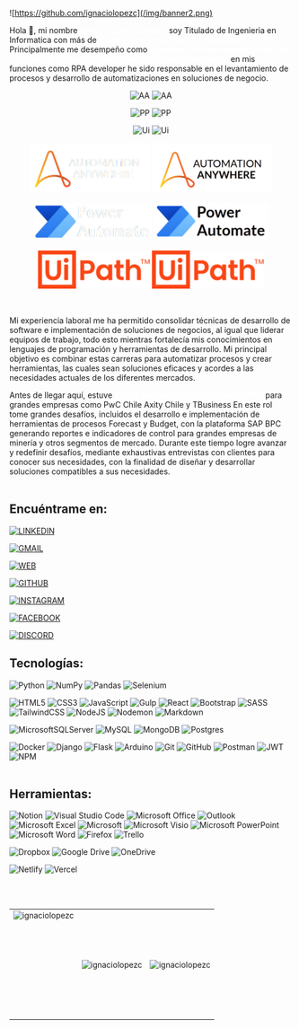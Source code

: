 ![https://github.com/ignaciolopezc](/img/banner2.png)

Hola 👋, mi nombre <span style="color:white">**Ignacio López Campos**</span> soy Titulado de Ingenieria en Informatica con más de <span style="color:white">**11 años de experiencia en consultoria.**</span> Principalmente me desempeño como <span style="color:white">**Consultor RPA con más de 3 años de experiencia en las principales herramientas del mercado.**</span> en mis funciones como RPA developer he sido responsable en el levantamiento de procesos y desarrollo de automatizaciones en soluciones de negocio.<br>

<div align="center">

![AA](./icons/aa_dark.png#gh-dark-mode-only)
![AA](./icons/aa_light.png#gh-light-mode-only)

![PP](./icons/pp_dark.png#gh-dark-mode-only)
![PP](./icons/pp_light.png#gh-light-mode-only)

![Ui](./icons/uipath.png#gh-dark-mode-only)
![Ui](./icons/uipath.png#gh-light-mode-only)

![AA](./src/assets/icons/aa_dark.png#gh-dark-mode-only)
![AA](./src/assets/icons/aa_light.png#gh-light-mode-only)

![PP](./src/assets/icons/pp_dark.png#gh-dark-mode-only)
![PP](./src/assets/icons/pp_light.png#gh-light-mode-only)

![Ui](./src/assets/icons/uipath.png#gh-dark-mode-only)
![Ui](./src/assets/icons/uipath.png#gh-light-mode-only)

</div><br>

Mi experiencia laboral me ha permitido consolidar técnicas de desarrollo de software e implementación de soluciones de negocios, al igual que liderar equipos de trabajo, todo esto mientras fortalecía mis conocimientos en lenguajes de programación y herramientas de desarrollo.
Mi principal objetivo es combinar estas carreras para automatizar procesos y crear herramientas, las cuales sean soluciones eficaces y acordes a las necesidades actuales de los diferentes mercados.

Antes de llegar aquí, estuve <span style="color:white">**5 años trabajando como consultor BPC**</span> para grandes empresas como PwC Chile Axity Chile y TBusiness En este rol tome grandes desafíos, incluidos el desarrollo e implementación de herramientas de procesos Forecast y Budget, con la plataforma SAP BPC generando reportes e indicadores de control para grandes empresas de minería y otros segmentos de mercado. Durante este tiempo logre avanzar y redefinir desafíos, mediante exhaustivas entrevistas con clientes para conocer sus necesidades, con la finalidad de diseñar y desarrollar soluciones compatibles a sus necesidades.
<br /><br />

## Encuéntrame en:

[![LINKEDIN](https://img.shields.io/badge/LinkedIn-www.linkedin.com/in/ignaciolopezcampos-0077B5?style=for-the-badge&logo=linkedin&logoColor=white&labelColor=101010)](https://www.linkedin.com/in/ignaciolopezcampos/)

[![GMAIL](https://img.shields.io/badge/Gmail-ignaciolopezc@gmail.com-D14836?style=for-the-badge&logo=Gmail&logoColor=white&labelColor=101010)]()

[![WEB](https://img.shields.io/badge/WEB-www.Ignaciolopezc.cl-0077B5?style=for-the-badge&logo=CLion&logoColor=white&labelColor=101010)](https://ignaciolopezcampos.cl/)

[![GITHUB](https://img.shields.io/badge/github-Ignaciolopezc-0077B5?style=for-the-badge&logo=github&logoColor=white&labelColor=101010)](https://github.com/ignaciolopezc)

[![INSTAGRAM](https://img.shields.io/badge/Instagram-@nacho_mlot-E4405F?style=for-the-badge&logo=instagram&logoColor=white&labelColor=101010)](https://www.instagram.com/nacho_mlot/)

[![FACEBOOK](https://img.shields.io/badge/Facebook-ignaciolopez-1877F2?style=for-the-badge&logo=facebook&logoColor=white&labelColor=101010)](https://www.facebook.com/ignacio.lopez.355)

[![DISCORD](https://img.shields.io/badge/Discord-mlotn5-5865F2?style=for-the-badge&logo=discord&logoColor=white&labelColor=101010)](https://discordapp.com/users/846197921766703134)

<!-- <h1 align="center"><b>Proyectos<b></h1>

- 👨‍💻 All of my projects are available at [www.ignaciolopezcampos.com](www.ignaciolopezcampos.com)
- 📫 How to reach me **Ignaciolopezc@gmail.com**
- ⚡ Web Scraping ...
- ⚡ Paginas desarrolladas ...
- ⚡ Cursos ...
- ⚡ Redes Sociales ... - LinkedIn - Pagina Web - GitHub
- 🔭 I’m currently working on [proyecto 1](link de proyecto
- 🌱 I’m currently learning **React y desarrollo Frontend**
- 👯 I’m looking to collaborate on ...
- 🤔 I’m looking for help with ...
- 💬 Ask me about ...
- 📫 How to reach me: ...
- 😄 Pronouns: ...
- ⚡ Fun fact: ...
- 🐕 mencionar a mlot<br><br> -->

## Tecnologías:

![Python](https://img.shields.io/badge/python-3670A0?style=for-the-badge&logo=python&logoColor=ffdd54)
![NumPy](https://img.shields.io/badge/numpy-%23013243.svg?style=for-the-badge&logo=numpy&logoColor=white)
![Pandas](https://img.shields.io/badge/pandas-%23150458.svg?style=for-the-badge&logo=pandas&logoColor=white)
![Selenium](https://img.shields.io/badge/-selenium-%43B02A?style=for-the-badge&logo=selenium&logoColor=white)

![HTML5](https://img.shields.io/badge/html5-%23E34F26.svg?style=for-the-badge&logo=html5&logoColor=white)
![CSS3](https://img.shields.io/badge/css3-%231572B6.svg?style=for-the-badge&logo=css3&logoColor=white)
![JavaScript](https://img.shields.io/badge/javascript-%23323330.svg?style=for-the-badge&logo=javascript&logoColor=%23F7DF1E)
![Gulp](https://img.shields.io/badge/GULP-%23CF4647.svg?style=for-the-badge&logo=gulp&logoColor=white)
![React](https://img.shields.io/badge/react-%2320232a.svg?style=for-the-badge&logo=react&logoColor=%2361DAFB)
![Bootstrap](https://img.shields.io/badge/bootstrap-%238511FA.svg?style=for-the-badge&logo=bootstrap&logoColor=white)
![SASS](https://img.shields.io/badge/SASS-hotpink.svg?style=for-the-badge&logo=SASS&logoColor=white)
![TailwindCSS](https://img.shields.io/badge/tailwindcss-%2338B2AC.svg?style=for-the-badge&logo=tailwind-css&logoColor=white)
![NodeJS](https://img.shields.io/badge/node.js-6DA55F?style=for-the-badge&logo=node.js&logoColor=white)
![Nodemon](https://img.shields.io/badge/NODEMON-%23323330.svg?style=for-the-badge&logo=nodemon&logoColor=%BBDEAD)
![Markdown](https://img.shields.io/badge/markdown-%23000000.svg?style=for-the-badge&logo=markdown&logoColor=white)

![MicrosoftSQLServer](https://img.shields.io/badge/Microsoft%20SQL%20Server-CC2927?style=for-the-badge&logo=microsoft%20sql%20server&logoColor=white)
![MySQL](https://img.shields.io/badge/mysql-%2300f.svg?style=for-the-badge&logo=mysql&logoColor=white)
![MongoDB](https://img.shields.io/badge/MongoDB-%234ea94b.svg?style=for-the-badge&logo=mongodb&logoColor=white)
![Postgres](https://img.shields.io/badge/postgres-%23316192.svg?style=for-the-badge&logo=postgresql&logoColor=white)

![Docker](https://img.shields.io/badge/docker-%230db7ed.svg?style=for-the-badge&logo=docker&logoColor=white)
![Django](https://img.shields.io/badge/django-%23092E20.svg?style=for-the-badge&logo=django&logoColor=white)
![Flask](https://img.shields.io/badge/flask-%23000.svg?style=for-the-badge&logo=flask&logoColor=white)
![Arduino](https://img.shields.io/badge/-Arduino-00979D?style=for-the-badge&logo=Arduino&logoColor=white)
![Git](https://img.shields.io/badge/git-%23F05033.svg?style=for-the-badge&logo=git&logoColor=white)
![GitHub](https://img.shields.io/badge/github-%23121011.svg?style=for-the-badge&logo=github&logoColor=white)
![Postman](https://img.shields.io/badge/Postman-FF6C37?style=for-the-badge&logo=postman&logoColor=white)
![JWT](https://img.shields.io/badge/JWT-black?style=for-the-badge&logo=JSON%20web%20tokens)
![NPM](https://img.shields.io/badge/NPM-%23CB3837.svg?style=for-the-badge&logo=npm&logoColor=white)
<br><br>

## Herramientas:

![Notion](https://img.shields.io/badge/Notion-%23000000.svg?style=for-the-badge&logo=notion&logoColor=white)
![Visual Studio Code](https://img.shields.io/badge/Visual%20Studio%20Code-0078d7.svg?style=for-the-badge&logo=visual-studio-code&logoColor=white)
![Microsoft Office](https://img.shields.io/badge/Microsoft_Office-D83B01?style=for-the-badge&logo=microsoft-office&logoColor=white)
![Outlook](https://img.shields.io/badge/Microsoft_Outlook-0078D4?style=for-the-badge&logo=microsoft-outlook&logoColor=white)
![Microsoft Excel](https://img.shields.io/badge/Microsoft_Excel-217346?style=for-the-badge&logo=microsoft-excel&logoColor=white)
![Microsoft](https://img.shields.io/badge/Microsoft-0078D4?style=for-the-badge&logo=microsoft&logoColor=white)
![Microsoft Visio ](https://img.shields.io/badge/Microsoft_Visio-3955A3?style=for-the-badge&logo=microsoft-visio&logoColor=white)
![Microsoft PowerPoint](https://img.shields.io/badge/Microsoft_PowerPoint-B7472A?style=for-the-badge&logo=microsoft-powerpoint&logoColor=white)
![Microsoft Word](https://img.shields.io/badge/Microsoft_Word-2B579A?style=for-the-badge&logo=microsoft-word&logoColor=white)
![Firefox](https://img.shields.io/badge/Firefox-FF7139?style=for-the-badge&logo=Firefox-Browser&logoColor=white)
![Trello](https://img.shields.io/badge/Trello-%23026AA7.svg?style=for-the-badge&logo=Trello&logoColor=white)

<!-- ![Visual Studio](https://img.shields.io/badge/Visual%20Studio-5C2D91.svg?style=for-the-badge&logo=visual-studio&logoColor=white) -->

![Dropbox](https://img.shields.io/badge/Dropbox-%233B4D98.svg?style=for-the-badge&logo=Dropbox&logoColor=white)
![Google Drive](https://img.shields.io/badge/Google%20Drive-4285F4?style=for-the-badge&logo=googledrive&logoColor=white)
![OneDrive](https://img.shields.io/badge/OneDrive-0078D4.svg?style=for-the-badge&logo=microsoftonedrive&logoColor=white)

![Netlify](https://img.shields.io/badge/netlify-%23000000.svg?style=for-the-badge&logo=netlify&logoColor=#00C7B7)
![Vercel](https://img.shields.io/badge/vercel-%23000000.svg?style=for-the-badge&logo=vercel&logoColor=white)

<!-- ![Azure](https://img.shields.io/badge/azure-%230072C6.svg?style=for-the-badge&logo=microsoftazure&logoColor=white) -->
<!-- ![Spotify](https://img.shields.io/badge/Spotify-1ED760?style=for-the-badge&logo=spotify&logoColor=white)
![WhatsApp](https://img.shields.io/badge/WhatsApp-25D366?style=for-the-badge&logo=whatsapp&logoColor=white)
[![Android](https://img.shields.io/badge/Android-3DDC84?style=for-the-badge&logo=android&logoColor=white&labelColor=101010)]() -->

<br><br>

<p align="center">
<table>
<tr style="border-collapse: collapse; border: none;">
    <td><img align="left" src="https://github-readme-stats.vercel.app/api/top-langs?username=ignaciolopezc&show_icons=true&locale=en&layout=compact" height="190" alt="ignaciolopezc" /></td>
    <td><img align="center" src="https://github-readme-stats.vercel.app/api?username=ignaciolopezc&show_icons=true&locale=en" height="190" alt="ignaciolopezc" /></td>
    <td><img align="center" src="https://github-readme-streak-stats.herokuapp.com/?user=ignaciolopezc&" height="190" alt="ignaciolopezc" /></td>
</tr>
</table>
</p>

#

#

#
